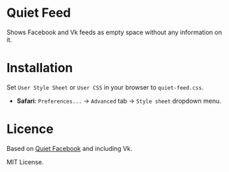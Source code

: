 # Quiet Feed

Shows Facebook and Vk feeds as empty space without any information on it.

# Installation

Set `User Style Sheet` or `User CSS` in your browser to `quiet-feed.css`.

* **Safari**: `Preferences...` → `Advanced` tab → `Style sheet` dropdown menu.

# Licence

Based on [Quiet Facebook](https://github.com/maxfriedrich/quiet-facebook) and including Vk.

MIT License.
